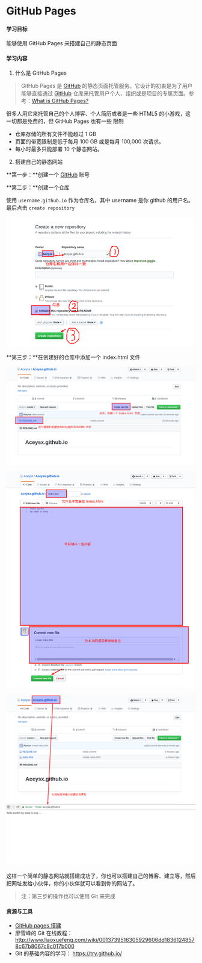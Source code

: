 # GitHub Pages

#### 学习目标

能够使用 GitHub Pages 来搭建自己的静态页面

#### 学习内容

1. 什么是 GitHub Pages

> GitHub Pages 是 [GitHub](www.github.com) 的静态页面托管服务。它设计的初衷是为了用户能够直接通过  [GitHub](www.github.com) 仓库来托管用户个人、组织或是项目的专属页面。参考：[What is GitHub Pages?](http://link.zhihu.com/?target=https%3A//help.github.com/articles/what-is-github-pages/)

很多人用它来托管自己的个人博客、个人简历或者是一些 HTML5 的小游戏，这一切都是免费的，但 GitHub  Pages 也有一些 限制

- 仓库存储的所有文件不能超过 1 GB
- 页面的带宽限制是低于每月 100 GB 或是每月 100,000 次请求。
- 每小时最多只能部署 10 个静态网站。



2. 搭建自己的静态网站

**第一步：**创建一个 [GitHub](www.github.com) 账号

**第二步：**创建一个仓库

使用 `username.github.io` 作为仓库名，其中 username 是你 github 的用户名。最后点击 `create repository`

![](../assets/create1.png)

**第三步：**在创建好的仓库中添加一个 index.html 文件

![](../assets/create-index1.png)

![](../assets/create-index2.png)

![](../assets/create-finish.png )

这样一个简单的静态网站就搭建成功了，你也可以搭建自己的博客、建立等，然后把网址发给小伙伴，你的小伙伴就可以看到你的网站了。

> 注：第三步的操作也可以使用 Git 来完成

#### 资源与工具

- [GitHub pages 搭建](https://pages.github.com/)
- 廖雪峰的 Git 在线教程：<http://www.liaoxuefeng.com/wiki/0013739516305929606dd18361248578c67b8067c8c017b000>
- Git 的基础内容的学习： <https://try.github.io/>